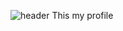 ![header](https://capsule-render.vercel.app/api?type=waving&color=0000FF&height=100&section=header&text=Welcome!%20My%20Profile&fontSize=30&fontColor=FFFFFF)
This my profile
